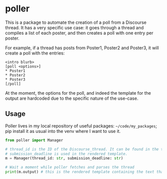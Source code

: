 # poller

This is a package to automate the creation of a poll from a Discourse thread. It has a very specific use case: it goes 
through a thread and compiles a list of each poster, and then creates a poll with one entry per poster. 

For example, if a thread has posts from Poster1, Poster2 and Poster3, it will create a poll with the entries:

```
<intro blurb>
[poll <options>]
* Poster1
* Poster2
* Poster3
[/poll]
```

At the moment, the options for the poll, and indeed the template for the output are hardcoded due to the specific nature
of the use-case. 

## Usage

Poller lives in my local repository of useful packages: `~/code/my_packages`;  pip install it as usual into the 
venv where I want to use it. 

```python
from poller import Manager

# thread_id is the ID of the Discourse_thread. It can be found in the thread URL. 
# submission_deadline is used in the rendered template.
m = Manager(thread_id: str, submission_deadline: str)

# Wait a moment while poller fetches and parses the thread
print(m.output) # this is the rendered template containing the text that can be copied and pasted into Discourse
```


